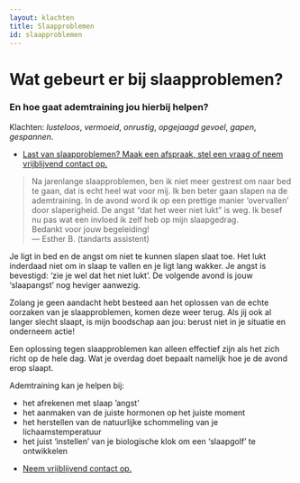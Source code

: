 ```yaml
---
layout: klachten
title: Slaapproblemen
id: slaapproblemen
---
```



# Wat gebeurt er bij slaapproblemen?

### En hoe gaat ademtraining jou hierbij helpen?

Klachten: _lusteloos_, _vermoeid_, _onrustig_, _opgejaagd gevoel_, _gapen_, _gespannen_.


<ul class="call-to-action">
  <li><a href="/maak-een-afspraak">Last van slaapproblemen? Maak een afspraak, stel een vraag of neem vrijblijvend contact op.</a></li>
</ul>


>Na jarenlange slaapproblemen, ben ik niet meer gestrest om naar bed te gaan, dat is echt heel wat voor mij. Ik ben beter gaan slapen na de ademtraining. In de avond word ik op een prettige manier ‘overvallen’ door slaperigheid. De angst “dat het weer niet lukt” is weg. Ik besef nu pas wat een invloed ik zelf heb op mijn slaapgedrag. <br>Bedankt voor jouw begeleiding!<br>— Esther B. (tandarts assistent)

Je ligt in bed en de angst om niet te kunnen slapen slaat toe. Het lukt inderdaad niet om in slaap te vallen en je ligt lang wakker. Je angst is bevestigd: ‘zie je wel dat het niet lukt’. De volgende avond is jouw ‘slaapangst’ nog heviger aanwezig.

Zolang je geen aandacht hebt besteed aan het oplossen van de echte oorzaken van je slaapproblemen, komen deze weer terug. Als jij ook al langer slecht slaapt, is mijn boodschap aan jou: berust niet in je situatie en onderneem actie!

Een oplossing tegen slaapproblemen kan alleen effectief zijn als het zich richt op de hele dag. Wat je overdag doet bepaalt namelijk hoe je de avond erop slaapt.

Ademtraining kan je helpen bij:
* het afrekenen met slaap ’angst’
* het aanmaken van de juiste hormonen op het juiste moment
* het herstellen van de natuurlijke schommeling van je lichaamstemperatuur
* het juist ‘instellen’ van je biologische klok om een ‘slaapgolf’ te ontwikkelen


<ul class="call-to-action">
  <li><a href="/maak-een-afspraak">Neem vrijblijvend contact op.</a></li>
</ul>
